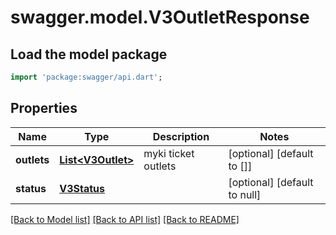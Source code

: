 # swagger.model.V3OutletResponse

## Load the model package
```dart
import 'package:swagger/api.dart';
```

## Properties
Name | Type | Description | Notes
------------ | ------------- | ------------- | -------------
**outlets** | [**List&lt;V3Outlet&gt;**](V3Outlet.md) | myki ticket outlets | [optional] [default to []]
**status** | [**V3Status**](V3Status.md) |  | [optional] [default to null]

[[Back to Model list]](../README.md#documentation-for-models) [[Back to API list]](../README.md#documentation-for-api-endpoints) [[Back to README]](../README.md)

